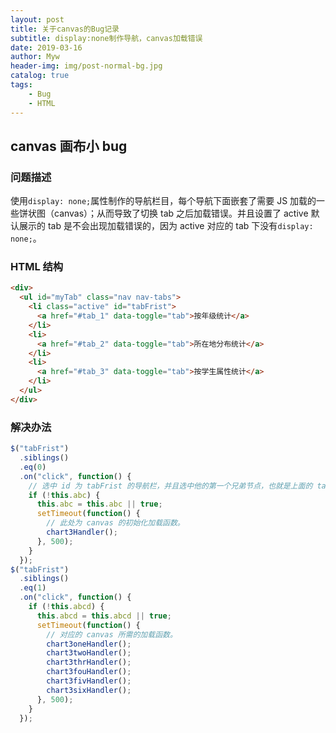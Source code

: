 ```yaml
---
layout: post
title: 关于canvas的Bug记录
subtitle: display:none制作导航，canvas加载错误
date: 2019-03-16
author: Myw
header-img: img/post-normal-bg.jpg
catalog: true
tags:
    - Bug
    - HTML
---
```


## canvas 画布小 bug

### 问题描述

使用`display: none;`属性制作的导航栏目，每个导航下面嵌套了需要 JS 加载的一些饼状图（canvas）；从而导致了切换 tab 之后加载错误。并且设置了 active 默认展示的 tab 是不会出现加载错误的，因为 active 对应的 tab 下没有`display: none;`。

### HTML 结构

```html
<div>
  <ul id="myTab" class="nav nav-tabs">
    <li class="active" id="tabFrist">
      <a href="#tab_1" data-toggle="tab">按年级统计</a>
    </li>
    <li>
      <a href="#tab_2" data-toggle="tab">所在地分布统计</a>
    </li>
    <li>
      <a href="#tab_3" data-toggle="tab">按学生属性统计</a>
    </li>
  </ul>
</div>
```

### 解决办法

```js
$("tabFrist")
  .siblings()
  .eq(0)
  .on("click", function() {
    // 选中 id 为 tabFrist 的导航栏，并且选中他的第一个兄弟节点，也就是上面的 tab_2 。
    if (!this.abc) {
      this.abc = this.abc || true;
      setTimeout(function() {
        // 此处为 canvas 的初始化加载函数。
        chart3Handler();
      }, 500);
    }
  });
$("tabFrist")
  .siblings()
  .eq(1)
  .on("click", function() {
    if (!this.abcd) {
      this.abcd = this.abcd || true;
      setTimeout(function() {
        // 对应的 canvas 所需的加载函数。
        chart3oneHandler();
        chart3twoHandler();
        chart3thrHandler();
        chart3fouHandler();
        chart3fivHandler();
        chart3sixHandler();
      }, 500);
    }
  });
```
